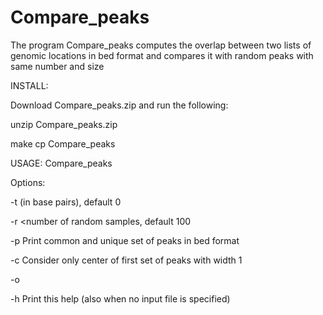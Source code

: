 # Compare_peaks
The program Compare_peaks computes the overlap between two lists of genomic locations in bed format and compares it with random peaks with same number and size

INSTALL:

Download Compare_peaks.zip and run the following:

unzip Compare_peaks.zip

make
cp  Compare_peaks <your path of binary files>

USAGE: Compare_peaks <bed1> <bed2>

Options:

   -t <tolerance> (in base pairs), default 0

   -r <number of random samples, default 100

   -p Print common and unique set of peaks in bed format

   -c Consider only center of first set of peaks with width 1

   -o <name of output file>

   -h Print this help (also when no input file is specified)
   

